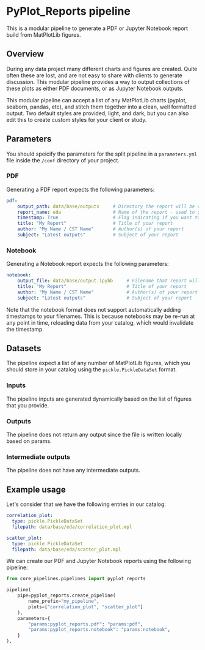 # PyPlot_Reports pipeline

This is a modular pipeline to generate a PDF or Jupyter Notebook report build from MatPlotLib figures.

## Overview

During any data project many different charts and figures are created. Quite often these are lost, and are not easy to share with clients to generate discussion. This modular pipeline provides a way to output collections of these plots as either PDF documents, or as Jupyter Notebook outputs.

This modular pipeline can accept a list of any MatPlotLib charts (pyplot, seaborn, pandas, etc), and stitch them together into a clean, well formatted output. Two default styles are provided, light, and dark, but you can also edit this to create custom styles for your client or study.

## Parameters

You should speicify the parameters for the split pipeline in a `parameters.yml` file inside the `/conf` directory of your project.


### PDF

Generating a PDF report expects the following parameters:

```yaml
pdf:
    output_path: data/base/outputs     # Directory the report will be created
    report_name: eda                   # Name of the report - used to generate the filename
    timestamp: True                    # Flag indicating if you want to timestamp filenames
    title: "My Report"                 # Title of your report
    author: "My Name / CST Name"       # Author(s) of your report
    subject: "Latest outputs"          # Subject of your report
```

### Notebook

Generating a Notebook report expects the following parameters:

```yaml
notebook:
    output_file: data/base/output.ipybb     # Filename that report will be output to
    title: "My Report"                      # Title of your report
    author: "My Name / CST Name"            # Author(s) of your report
    subject: "Latest outputs"               # Subject of your report
```

Note that the notebook format does not support automatically adding timestamps to your filenames. This is because notebooks may be re-run at any point in time, reloading data from your catalog, which would invalidate the timestamp.

## Datasets
The pipeline expect a list of any number of MatPlotLib figures, which you should store in your catalog using the `pickle.PickleDataSet` format.

### Inputs
The pipeline inputs are generated dynamically based on the list of figures that you provide.

### Outputs
The pipeline does not return any output since the file is written locally based on params.

### Intermediate outputs
The pipeline does not have any intermediate outputs.

## Example usage

Let's consider that we have the following entries in our catalog:

```yaml
correlation_plot:
  type: pickle.PickleDataSet
  filepath: data/base/eda/correlation_plot.mpl

scatter_plot:
  type: pickle.PickleDataSet
  filepath: data/base/eda/scatter_plot.mpl
```

We can create our PDF and Jupyter Notebook reports using the following pipeline:

```python
from core_pipelines.pipelines import pyplot_reports

pipeline(
    pipe=pyplot_reports.create_pipeline(
        name_prefix="my_pipeline",
        plots=["correlation_plot", "scatter_plot"]
    ),
    parameters={
        "params:pyplot_reports.pdf": "params:pdf",
        "params:pyplot_reports.notebook": "params:notebook",
    }
),
```
